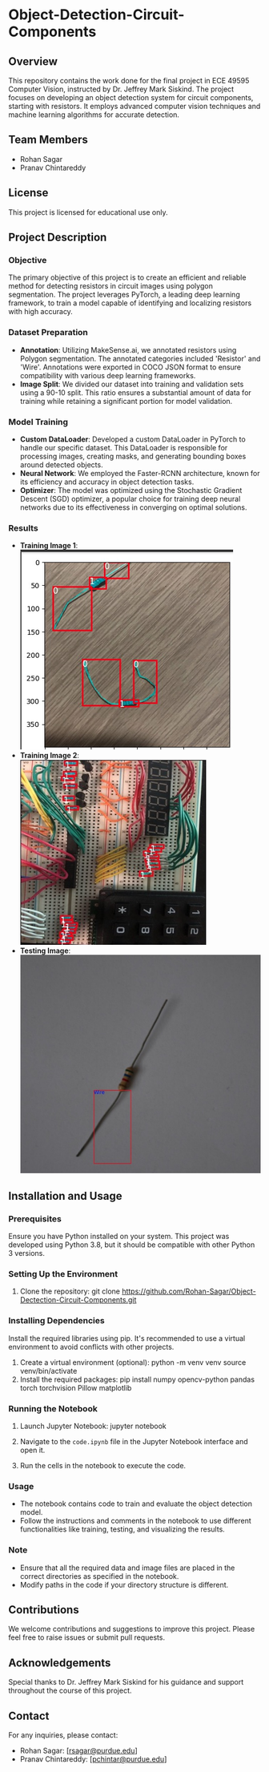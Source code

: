 # Object-Detection-Circuit-Components

## Overview
This repository contains the work done for the final project in ECE 49595 Computer Vision, instructed by Dr. Jeffrey Mark Siskind. The project focuses on developing an object detection system for circuit components, starting with resistors. It employs advanced computer vision techniques and machine learning algorithms for accurate detection.

## Team Members
- Rohan Sagar
- Pranav Chintareddy

## License
This project is licensed for educational use only.

## Project Description

### Objective
The primary objective of this project is to create an efficient and reliable method for detecting resistors in circuit images using polygon segmentation. The project leverages PyTorch, a leading deep learning framework, to train a model capable of identifying and localizing resistors with high accuracy.

### Dataset Preparation
- **Annotation**: Utilizing MakeSense.ai, we annotated resistors using Polygon segmentation. The annotated categories included 'Resistor' and 'Wire'. Annotations were exported in COCO JSON format to ensure compatibility with various deep learning frameworks.
- **Image Split**: We divided our dataset into training and validation sets using a 90-10 split. This ratio ensures a substantial amount of data for training while retaining a significant portion for model validation.

### Model Training
- **Custom DataLoader**: Developed a custom DataLoader in PyTorch to handle our specific dataset. This DataLoader is responsible for processing images, creating masks, and generating bounding boxes around detected objects.
- **Neural Network**: We employed the Faster-RCNN architecture, known for its efficiency and accuracy in object detection tasks.
- **Optimizer**: The model was optimized using the Stochastic Gradient Descent (SGD) optimizer, a popular choice for training deep neural networks due to its effectiveness in converging on optimal solutions.

### Results
- **Training Image 1**: ![Training Image](data/example/Train-sample1.jpg)
- **Training Image 2**: ![Training Image](data/example/Train-sample2.jpg)
- **Testing Image**: ![Test Image](data/example/Test-sample.jpg)

## Installation and Usage

### Prerequisites
Ensure you have Python installed on your system. This project was developed using Python 3.8, but it should be compatible with other Python 3 versions.

### Setting Up the Environment
1. Clone the repository: git clone https://github.com/Rohan-Sagar/Object-Dectection-Circuit-Components.git

### Installing Dependencies
Install the required libraries using pip. It's recommended to use a virtual environment to avoid conflicts with other projects.

1. Create a virtual environment (optional): python -m venv venv source venv/bin/activate
2. Install the required packages: pip install numpy opencv-python pandas torch torchvision Pillow matplotlib

### Running the Notebook
1. Launch Jupyter Notebook: jupyter notebook

2. Navigate to the `code.ipynb` file in the Jupyter Notebook interface and open it.
3. Run the cells in the notebook to execute the code.

### Usage
- The notebook contains code to train and evaluate the object detection model.
- Follow the instructions and comments in the notebook to use different functionalities like training, testing, and visualizing the results.

### Note
- Ensure that all the required data and image files are placed in the correct directories as specified in the notebook.
- Modify paths in the code if your directory structure is different.

## Contributions
We welcome contributions and suggestions to improve this project. Please feel free to raise issues or submit pull requests.

## Acknowledgements
Special thanks to Dr. Jeffrey Mark Siskind for his guidance and support throughout the course of this project.

## Contact
For any inquiries, please contact:
- Rohan Sagar: [rsagar@purdue.edu]
- Pranav Chintareddy: [pchintar@purdue.edu]

